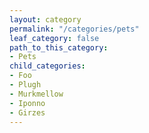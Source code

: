 ```yaml
---
layout: category
permalink: "/categories/pets"
leaf_category: false
path_to_this_category:
- Pets
child_categories:
- Foo
- Plugh
- Murkmellow
- Iponno
- Girzes
---
```

